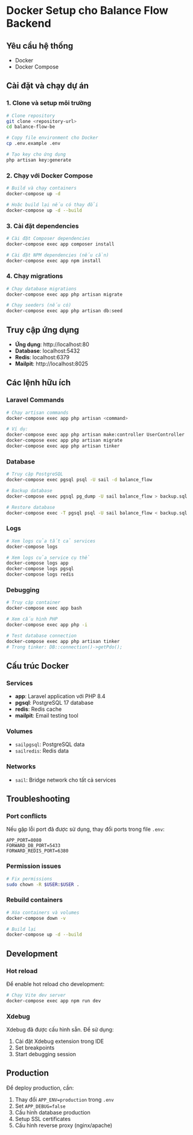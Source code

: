 # Docker Setup cho Balance Flow Backend

## Yêu cầu hệ thống
- Docker
- Docker Compose

## Cài đặt và chạy dự án

### 1. Clone và setup môi trường
```bash
# Clone repository
git clone <repository-url>
cd balance-flow-be

# Copy file environment cho Docker
cp .env.example .env

# Tạo key cho ứng dụng
php artisan key:generate
```

### 2. Chạy với Docker Compose
```bash
# Build và chạy containers
docker-compose up -d

# Hoặc build lại nếu có thay đổi
docker-compose up -d --build
```

### 3. Cài đặt dependencies
```bash
# Cài đặt Composer dependencies
docker-compose exec app composer install

# Cài đặt NPM dependencies (nếu cần)
docker-compose exec app npm install
```

### 4. Chạy migrations
```bash
# Chạy database migrations
docker-compose exec app php artisan migrate

# Chạy seeders (nếu có)
docker-compose exec app php artisan db:seed
```

## Truy cập ứng dụng

- **Ứng dụng**: http://localhost:80
- **Database**: localhost:5432
- **Redis**: localhost:6379
- **Mailpit**: http://localhost:8025

## Các lệnh hữu ích

### Laravel Commands
```bash
# Chạy artisan commands
docker-compose exec app php artisan <command>

# Ví dụ:
docker-compose exec app php artisan make:controller UserController
docker-compose exec app php artisan migrate
docker-compose exec app php artisan tinker
```

### Database
```bash
# Truy cập PostgreSQL
docker-compose exec pgsql psql -U sail -d balance_flow

# Backup database
docker-compose exec pgsql pg_dump -U sail balance_flow > backup.sql

# Restore database
docker-compose exec -T pgsql psql -U sail balance_flow < backup.sql
```

### Logs
```bash
# Xem logs của tất cả services
docker-compose logs

# Xem logs của service cụ thể
docker-compose logs app
docker-compose logs pgsql
docker-compose logs redis
```

### Debugging
```bash
# Truy cập container
docker-compose exec app bash

# Xem cấu hình PHP
docker-compose exec app php -i

# Test database connection
docker-compose exec app php artisan tinker
# Trong tinker: DB::connection()->getPdo();
```

## Cấu trúc Docker

### Services
- **app**: Laravel application với PHP 8.4
- **pgsql**: PostgreSQL 17 database
- **redis**: Redis cache
- **mailpit**: Email testing tool

### Volumes
- `sailpgsql`: PostgreSQL data
- `sailredis`: Redis data

### Networks
- `sail`: Bridge network cho tất cả services

## Troubleshooting

### Port conflicts
Nếu gặp lỗi port đã được sử dụng, thay đổi ports trong file `.env`:
```env
APP_PORT=8080
FORWARD_DB_PORT=5433
FORWARD_REDIS_PORT=6380
```

### Permission issues
```bash
# Fix permissions
sudo chown -R $USER:$USER .
```

### Rebuild containers
```bash
# Xóa containers và volumes
docker-compose down -v

# Build lại
docker-compose up -d --build
```

## Development

### Hot reload
Để enable hot reload cho development:
```bash
# Chạy Vite dev server
docker-compose exec app npm run dev
```

### Xdebug
Xdebug đã được cấu hình sẵn. Để sử dụng:
1. Cài đặt Xdebug extension trong IDE
2. Set breakpoints
3. Start debugging session

## Production

Để deploy production, cần:
1. Thay đổi `APP_ENV=production` trong `.env`
2. Set `APP_DEBUG=false`
3. Cấu hình database production
4. Setup SSL certificates
5. Cấu hình reverse proxy (nginx/apache)
